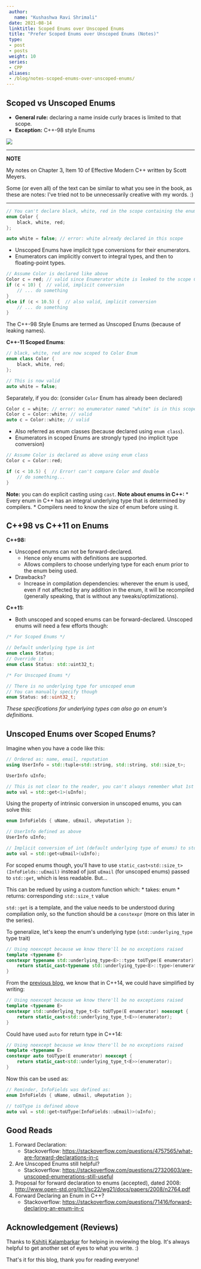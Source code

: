 ```yaml
---
 author:
   name: "Kushashwa Ravi Shrimali"
 date: 2021-08-14
 linktitle: Scoped Enums over Unscoped Enums
 title: "Prefer Scoped Enums over Unscoped Enums (Notes)"
 type:
 - post
 - posts
 weight: 10
 series:
 - CPP
 aliases:
 - /blog/notes-scoped-enums-over-unscoped-enums/
---
```


## Scoped vs Unscoped Enums 

* **General rule:** declaring a name inside curly braces is limited to that scope.
* **Exception:** C++-98 style Enums

<!--more-->

<img src="/assets/Unscoped-Scoped-Enums.png"/>

---
**NOTE**

My notes on Chapter 3, Item 10 of Effective Modern C++ written by Scott Meyers.

Some (or even all) of the text can be similar to what you see in the book, as these are notes: I've tried not to be unnecessarily creative with my words. :)

---

```cpp
// You can't declare black, white, red in the scope containing the enum Color
enum Color {
    black, white, red;
};

auto white = false; // error: white already declared in this scope
```

* Unscoped Enums have implicit type conversions for their enumerators.
* Enumerators can implicitly convert to integral types, and then to floating-point types.

```cpp
// Assume Color is declared like above
Color c = red; // valid since Enumerator white is leaked to the scope Color is in
if (c < 10) {  // valid, implicit conversion
    // ... do something
}
else if (c < 10.5) {  // also valid, implicit conversion
    // ... do something
}
```

The C++-98 Style Enums are termed as Unscoped Enums (because of leaking names).

**C++-11 Scoped Enums**:

```cpp
// black, white, red are now scoped to Color Enum
enum class Color {
    black, white, red;
};

// This is now valid
auto white = false;
```

Separately, if you do: (consider `Color` Enum has already been declared)

```cpp
Color c = white; // error: no enumerator named "white" is in this scope
Color c = Color::white; // valid
auto c = Color::white; // valid
```

* Also referred as enum classes (because declared using `enum class`).
* Enumerators in scoped Enums are strongly typed (no implicit type conversion)

```cpp
// Assume Color is declared as above using enum class
Color c = Color::red;

if (c < 10.5) {  // Error! can't compare Color and double
    // do something...
}
```

**Note:** you can do explicit casting using `cast`.
**Note about enums in C++:**
    * Every enum in C++ has an integral underlying type that is determined by compilers.
    * Compilers need to know the size of enum before using it.

## C++98 vs C++11 on Enums

**C++98:**

* Unscoped enums can not be forward-declared.
    * Hence only enums with definitions are supported.
    * Allows compilers to choose underlying type for each enum prior to the enum being used.
* Drawbacks?
    * Increase in compilation dependencies: wherever the enum is used, even if not affected by any addition in the enum, it will be recompiled (generally speaking, that is without any tweaks/optimizations).

**C++11:**

* Both unscoped and scoped enums can be forward-declared. Unscoped enums will need a few efforts though:

```cpp
/* For Scoped Enums */

// Default underlying type is int
enum class Status; 
// Override it
enum class Status: std::uint32_t;

/* For Unscoped Enums */

// There is no underlying type for unscoped enum
// You can manually specify though
enum Status: sd::uint32_t;
```

_These specifications for underlying types can also go on enum's definitions._

## Unscoped Enums over Scoped Enums?

Imagine when you have a code like this:

```cpp
// Ordered as: name, email, reputation
using UserInfo = std::tuple<std::string, std::string, std::size_t>;

UserInfo uInfo;

// This is not clear to the reader, you can't always remember what 1st indexed field in UserInfo is
auto val = std::get<1>(uInfo);
```

Using the property of intrinsic conversion in unscoped enums, you can solve this:

```cpp
enum InfoFields { uName, uEmail, uReputation };

// UserInfo defined as above
UserInfo uInfo;

// Implicit conversion of int (default underlying type of enums) to std::size_t (that's what std::get takes)
auto val = std::get<uEmail>(uInfo);
```

For scoped enums though, you'll have to use `static_cast<std::size_t>(InfoFields::uEmail)` instead of just `uEmail` (for unscoped enums) passed to `std::get`, which is less readable. But...

This can be redued by using a custom function which:
    * takes: enum
    * returns: corresponding `std::size_t` value

`std::get` is a template, and the value needs to be understood during compilation only, so the function should be a `constexpr` (more on this later in the series).

To generalize, let's keep the enum's underlying type (`std::underlying_type` type trait)

```cpp
// Using noexcept because we know there'll be no exceptions raised
template <typename E>
constexpr typename std::underlying_type<E>::type toUType(E enumerator) noexcept {
    return static_cast<typename std::underlying_type<E>::type>(enumerator);
}
```

From the [previous blog](https://krshrimali.github.io/Alias-Declarations-over-Typedefs-CPP/), we know that in C++14, we could have simplified by writing:

```cpp
// Using noexcept because we know there'll be no exceptions raised
template <typename E>
constexpr std::underlying_type_t<E> toUType(E enumerator) noexcept {
    return static_cast<std::underlying_type_t<E>>(enumerator);
}
```

Could have used `auto` for return type in C++14:


```cpp
// Using noexcept because we know there'll be no exceptions raised
template <typename E>
constexpr auto toUType(E enumerator) noexcept {
    return static_cast<std::underlying_type_t<E>>(enumerator);
}
```

Now this can be used as:

```cpp
// Reminder, InfoFields was defined as:
enum InfoFields { uName, uEmail, uReputation };

// toUType is defined above
auto val = std::get<toUType(InfoFields::uEmail)>(uInfo);
```

## Good Reads

1. Forward Declaration:
    * Stackoverflow: https://stackoverflow.com/questions/4757565/what-are-forward-declarations-in-c
2. Are Unscoped Enums still helpful?
    * Stackoverflow: https://stackoverflow.com/questions/27320603/are-unscoped-enumerations-still-useful
3. Proposal for forward declaration to enums (accepted), dated 2008: http://www.open-std.org/jtc1/sc22/wg21/docs/papers/2008/n2764.pdf
4. Forward Declaring an Enum in C++? 
    * Stackoverflow: https://stackoverflow.com/questions/71416/forward-declaring-an-enum-in-c

## Acknowledgement (Reviews)

Thanks to [Kshitij Kalambarkar](https://kshitij12345.github.io/) for helping in reviewing the blog. It's always helpful to get another set of eyes to what you write. :)

That's it for this blog, thank you for reading everyone!

